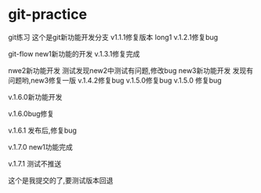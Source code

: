 # git-practice
git练习
这个是git新功能开发分支
v1.1.1修复版本
long1
v.1.2.1修复bug

git-flow
new1新功能的开发
v.1.3.1修复完成

nwe2新功能开发
测试发现new2中测试有问题,修改bug
new3新功能开发
发现有问题哟,new3修复一版
v.1.4.2修复bug
v.1.5.0修复bug
v.1.5.0 修复bug

v.1.6.0新功能开发

v.1.6.0bug修复

v.1.6.1 发布后,修复bug

v.1.7.0 new1功能完成

v.1.7.1 测试不推送

这个是我提交的了,要测试版本回退